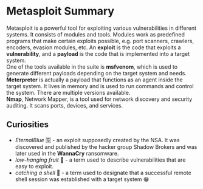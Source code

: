 # Metasploit Summary

Metasploit is a powerful tool for exploiting various vulnerabilities in different systems. It consists of modules and tools. Modules work as predefined programs that make certain exploits possible, e.g. port scanners, crawlers, encoders, evasion modules, etc. An **exploit** is the code that exploits a **vulnerability**, and a **payload** is the code that is implemented into a target system.  
One of the tools available in the suite is **msfvenom**, which is used to generate different payloads depending on the target system and needs.  
**Meterpreter** is actually a payload that functions as an agent inside the target system. It lives in memory and is used to run commands and control the system. There are multiple versions available.  
**Nmap**, Network Mapper, is a tool used for network discovery and security auditing. It scans ports, devices, and services.  

## Curiosities  
- _EternalBlue_ 🈳 - an exploit supposedly created by the NSA. It was discovered and published by the hacker group Shadow Brokers and was later used in the **WannaCry** ransomware.
- _low-hanging fruit_ 🍇 - a term used to describe vulnerabilities that are easy to exploit.
- _catching a shell_ 🐢 - a term used to designate that a successful remote shell session was established with a target system 😁